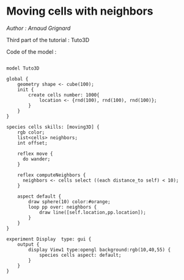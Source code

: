 [//]: # (keyword|operator_cube)
[//]: # (keyword|operator_select)
[//]: # (keyword|skill_moving3D)
[//]: # (keyword|concept_3d)
[//]: # (keyword|concept_light)
[//]: # (keyword|concept_grid)
[//]: # (keyword|concept_neighbors)
# Moving cells with neighbors


_Author : Arnaud Grignard_

Third part of the tutorial : Tuto3D


Code of the model : 

```

model Tuto3D

global {
	geometry shape <- cube(100);
	init { 
		create cells number: 1000{ 
			location <- {rnd(100), rnd(100), rnd(100)};	
		} 
	}  
} 
    
species cells skills: [moving3D] {  
	rgb color;
	list<cells> neighbors;
	int offset;
	
	reflex move {
      do wander;	
	}	
	
	reflex computeNeighbors {
      neighbors <- cells select ((each distance_to self) < 10);
    }
		
	aspect default {
		draw sphere(10) color:#orange;
		loop pp over: neighbors {
			draw line([self.location,pp.location]);
		}	
    }
}

experiment Display  type: gui {
	output {
		display View1 type:opengl background:rgb(10,40,55) {
			species cells aspect: default;
		}
	}
}


```
